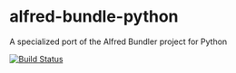 # alfred-bundle-python
A specialized port of the Alfred Bundler project for Python

[![Build Status](https://travis-ci.org/ritashugisha/alfred-bundle-python.svg?branch=master?style=flat-square)](https://travis-ci.org/ritashugisha/alfred-bundle-python)
